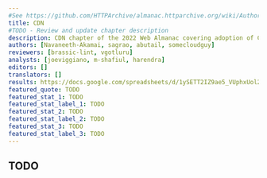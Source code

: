 ```yaml
---
#See https://github.com/HTTPArchive/almanac.httparchive.org/wiki/Authors'-Guide#metadata-to-add-at-the-top-of-your-chapters
title: CDN
#TODO - Review and update chapter description
description: CDN chapter of the 2022 Web Almanac covering adoption of CDNs, top CDN players, the impact of CDNs on TLS, HTTP/2+, and Brotli adoption
authors: [Navaneeth-Akamai, sagrao, abutail, somecloudguy]
reviewers: [brassic-lint, vgotluru]
analysts: [joeviggiano, m-shafiul, harendra]
editors: []
translators: []
results: https://docs.google.com/spreadsheets/d/1ySETT2IZ9ae5_VUphxUol2ZU3P1RJvcSVjDU5BgnK5A/
featured_quote: TODO
featured_stat_1: TODO
featured_stat_label_1: TODO
featured_stat_2: TODO
featured_stat_label_2: TODO
featured_stat_3: TODO
featured_stat_label_3: TODO
---
```


## TODO
